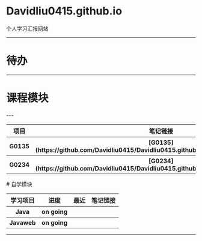 # Davidliu0415.github.io
个人学习汇报网站

---

# 待办
---
# 课程模块
<table>
  <tr>
    <th>项目</th>
    <th>笔记链接</th>
  </tr>
  <tr>
    <th>G0135</th>
    <th>[G0135](https://github.com/Davidliu0415/Davidliu0415.github.io/tree/main/2025/02/G0135)</th>
  </tr>
  <tr>
    <th>G0234</th>
    <th>[G0234](https://github.com/Davidliu0415/Davidliu0415.github.io/tree/main/2025/02/G0234)</th>
  </tr>
 ---
</table>
# 自学模块
<table>
  <tr>
    <th>学习项目</th>
    <th>进度</th>
    <th>最近</th>
    <th>笔记链接</th>
  </tr>
  <tr>
    <th>Java</th>
    <th>on going</th>
    <th></th>
    <th></th>
  </tr>
  <tr>
    <th>Javaweb</th>
    <th>on going</th>
    <th></th>
    <th></th>
  </tr>
 
</table>

---


